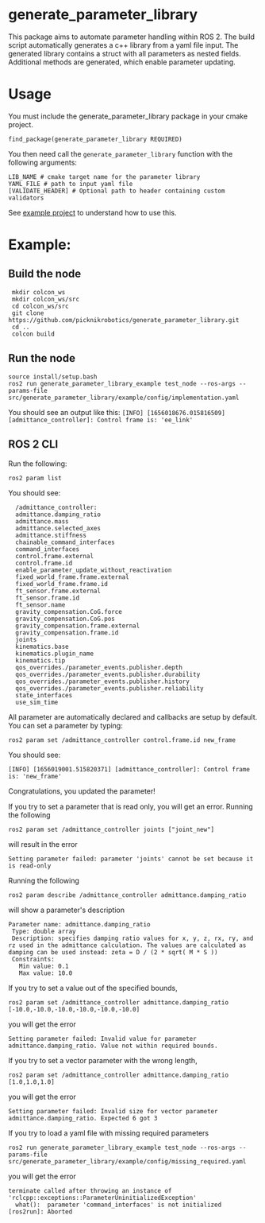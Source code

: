 # generate_parameter_library
This package aims to automate parameter handling within ROS 2. The build script automatically generates a c++ library from a yaml file input. The generated library contains a struct with all parameters as nested fields. Additional methods are generated, which enable parameter updating.

# Usage
You must include the generate_parameter_library package in your cmake project.

`find_package(generate_parameter_library REQUIRED)`

You then need call the `generate_parameter_library` function with the following arguments:
```
LIB_NAME # cmake target name for the parameter library
YAML_FILE # path to input yaml file
[VALIDATE_HEADER] # Optional path to header containing custom validators
```

See [example project](example/CMakeLists.txt) to understand how to use this.

# Example:
## Build the node
```
 mkdir colcon_ws
 mkdir colcon_ws/src
 cd colcon_ws/src
 git clone https://github.com/picknikrobotics/generate_parameter_library.git
 cd ..
 colcon build
```

## Run the node
```
source install/setup.bash
ros2 run generate_parameter_library_example test_node --ros-args --params-file src/generate_parameter_library/example/config/implementation.yaml

```

You should see an output like this:
`[INFO] [1656018676.015816509] [admittance_controller]: Control frame is: 'ee_link'`

## ROS 2 CLI
Run the following:

`ros2 param list`

You should see:


```
  /admittance_controller:
  admittance.damping_ratio
  admittance.mass
  admittance.selected_axes
  admittance.stiffness
  chainable_command_interfaces
  command_interfaces
  control.frame.external
  control.frame.id
  enable_parameter_update_without_reactivation
  fixed_world_frame.frame.external
  fixed_world_frame.frame.id
  ft_sensor.frame.external
  ft_sensor.frame.id
  ft_sensor.name
  gravity_compensation.CoG.force
  gravity_compensation.CoG.pos
  gravity_compensation.frame.external
  gravity_compensation.frame.id
  joints
  kinematics.base
  kinematics.plugin_name
  kinematics.tip
  qos_overrides./parameter_events.publisher.depth
  qos_overrides./parameter_events.publisher.durability
  qos_overrides./parameter_events.publisher.history
  qos_overrides./parameter_events.publisher.reliability
  state_interfaces
  use_sim_time
  ```

  All parameter are automatically declared and callbacks are setup by default. You can set a parameter by typing:

  `ros2 param set /admittance_controller control.frame.id new_frame`

  You should see:

  `[INFO] [1656019001.515820371] [admittance_controller]: Control frame is: 'new_frame'`

  Congratulations, you updated the parameter!

 If you try to set a parameter that is read only, you will get an error. Running the following

  `ros2 param set /admittance_controller joints ["joint_new"]`

  will result in the error

  `Setting parameter failed: parameter 'joints' cannot be set because it is read-only`

 Running the following

 `ros2 param describe /admittance_controller admittance.damping_ratio`

 will show a parameter's description
 ```
 Parameter name: admittance.damping_ratio
  Type: double array
  Description: specifies damping ratio values for x, y, z, rx, ry, and rz used in the admittance calculation. The values are calculated as damping can be used instead: zeta = D / (2 * sqrt( M * S ))
  Constraints:
    Min value: 0.1
    Max value: 10.0
```

If you try to set a value out of the specified bounds,

`ros2 param set /admittance_controller admittance.damping_ratio [-10.0,-10.0,-10.0,-10.0,-10.0,-10.0]`

you will get the error

`Setting parameter failed: Invalid value for parameter admittance.damping_ratio. Value not within required bounds.`

If you try to set a vector parameter with the wrong length,

`ros2 param set /admittance_controller admittance.damping_ratio [1.0,1.0,1.0]`

you will get the error

`Setting parameter failed: Invalid size for vector parameter admittance.damping_ratio. Expected 6 got 3`

If you try to load a yaml file with missing required parameters

`ros2 run generate_parameter_library_example test_node --ros-args --params-file src/generate_parameter_library/example/config/missing_required.yaml`


you will get the error
```
terminate called after throwing an instance of 'rclcpp::exceptions::ParameterUninitializedException'
  what():  parameter 'command_interfaces' is not initialized
[ros2run]: Aborted
```
